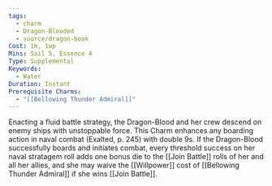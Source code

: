 ```yaml
---
tags:
  - charm
  - Dragon-Blooded
  - source/dragon-book
Cost: 1m, 1wp
Mins: Sail 5, Essence 4
Type: Supplemental
Keywords:
  - Water
Duration: Instant
Prerequisite Charms:
  - "[[Bellowing Thunder Admiral]]"
---
```

Enacting a fluid battle strategy, the Dragon-Blood and her crew descend on enemy ships with unstoppable force. This Charm enhances any boarding action in naval combat (Exalted, p. 245) with double 9s. If the Dragon-Blood successfully boards and initiates combat, every threshold success on her naval stratagem roll adds one bonus die to the [[Join Battle]] rolls of her and all her allies, and she may waive the [[Willpower]] cost of [[Bellowing Thunder Admiral]] if she wins [[Join Battle]].